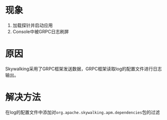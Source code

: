 # 现象
1. 加载探针并启动应用
2. Console中被GRPC日志刷屏

# 原因
Skywalking采用了GRPC框架发送数据，GRPC框架读取log的配置文件进行日志输出。

# 解决方法
在log的配置文件中添加对`org.apache.skywalking.apm.dependencies`包的过滤
